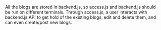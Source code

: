 All the blogs are stored in backend.js, so access.js and backend.js should be run on different terminals. Through access.js, a user interacts with backend.js API to get hold of the existing blogs, edit and delete them, and can even create/post new blogs.
